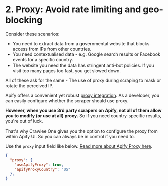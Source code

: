 # 2. Proxy: Avoid rate limiting and geo-blocking

Consider these scenarios:
- You need to extract data from a governmental website that blocks access from IPs from other countries.
- You need contextualised data - e.g. Google search results or Facebook events for a specific country.
- The website you need the data has stringent anti-bot policies. If you visit too many pages too fast, you get slowed down.

All of these ask for the same - The use of proxy during scraping to mask or rotate the perceived IP.

Apify offers a convenient yet robust [proxy integration](https://apify.com/proxy). As a developer, you can easily configure whether the scraper should use proxy.

**However, when you use 3rd party scrapers on Apify, not all of them allow you to modify (or use at all) proxy.** So if you need country-specific results, you're out of luck.

That's why Crawlee One gives you the option to configure the proxy from within Apify UI. So you can always be in control if you need to.

Use the `proxy` input field like below. [Read more about Apify Proxy here](https://docs.apify.com/platform/proxy).

  ```json
  {
    "proxy": {
      "useApifyProxy": true,
      "apifyProxyCountry": "US"
    },
  }
  ```
